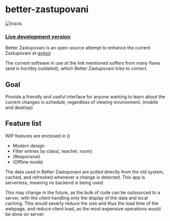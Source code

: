# better-zastupovani
![travis](https://api.travis-ci.org/JouzaLoL/better-zastupovani.svg)
### [Live development version](https://jouzalol.github.com/better-zastupovani)

Better Zastupovani is an open-source attempt to enhance the current Zastupovani at [gytool](http://suplovani.gytool.cz)

The current software in use at the link mentioned suffers from many flaws (and is horribly outdated), which Better Zastupovani tries to correct.

## Goal
Provide a friendly and useful interface for anyone wanting to learn about the current changes in schedule, regardless of viewing environment. (mobile and desktop)


## Feature list
WIP features are enclosed in ()
- Modern design
- Filter entries by class(, teacher, room)
- (Responsive)
- (Offline mode)

The data used in Better Zastupovani are pulled directly from the old system, cached, and refreshed whenever a change is detected. This app is serverless, meaning no backend is being used.

This may change in the future, as the bulk of code can be outsourced to a server, with the client handling only the display of the data and local caching. This would severly reduce the size and thus the load time of the webpage, and reduce client load, as the most expensive operations would be done on server. 
